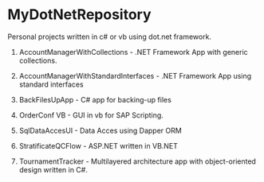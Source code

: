 # MyDotNetRepository

Personal projects written in c# or vb using dot.net framework.

1. AccountManagerWithCollections -	.NET Framework App with generic collections.

2. AccountManagerWithStandardInterfaces - .NET Framework App using standard interfaces

3. BackFilesUpApp - C# app for backing-up files

4. OrderConf	VB - GUI in vb for SAP Scripting.

5. SqlDataAccesUI - Data Acces using Dapper ORM

6. StratificateQCFlow - ASP.NET written in VB.NET

7. TournamentTracker	- Multilayered architecture app with object-oriented design written in C#.

